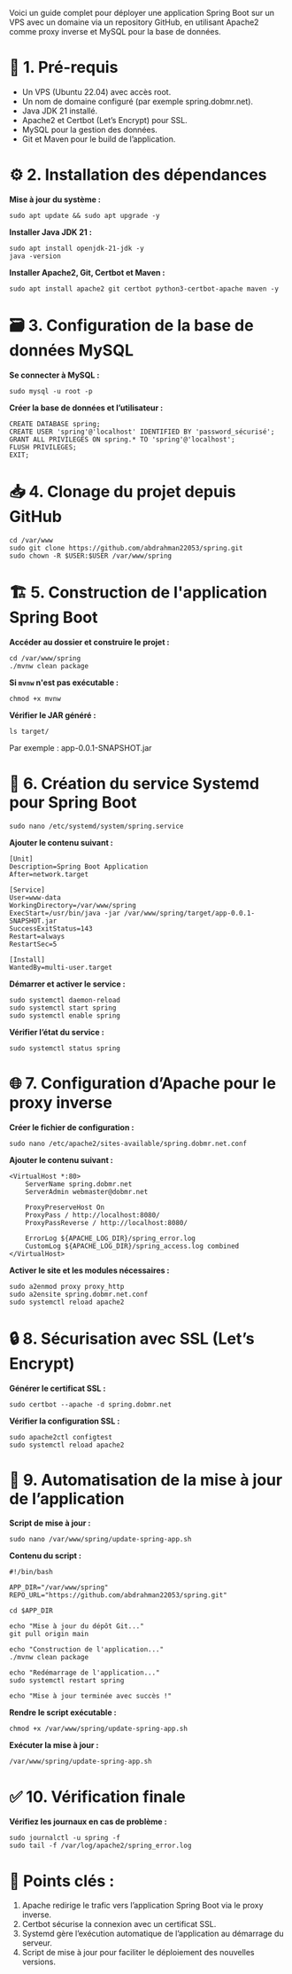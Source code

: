 Voici un guide complet pour déployer une application Spring Boot sur un VPS avec un domaine via un repository GitHub, en utilisant Apache2 comme proxy inverse et MySQL pour la base de données.



# 🚀 1. Pré-requis

- Un VPS (Ubuntu 22.04) avec accès root.
- Un nom de domaine configuré (par exemple spring.dobmr.net).
- Java JDK 21 installé.
- Apache2 et Certbot (Let’s Encrypt) pour SSL.
- MySQL pour la gestion des données.
- Git et Maven pour le build de l’application.


# ⚙️ 2. Installation des dépendances

**Mise à jour du système :**
```shel
sudo apt update && sudo apt upgrade -y
```
**Installer Java JDK 21 :**
```shell
sudo apt install openjdk-21-jdk -y
java -version
```

**Installer Apache2, Git, Certbot et Maven :**
```shell
sudo apt install apache2 git certbot python3-certbot-apache maven -y
```


# 🗃️ 3. Configuration de la base de données MySQL

**Se connecter à MySQL :**
```shell
sudo mysql -u root -p
```

**Créer la base de données et l’utilisateur :**
```mysql
CREATE DATABASE spring;
CREATE USER 'spring'@'localhost' IDENTIFIED BY 'password_sécurisé';
GRANT ALL PRIVILEGES ON spring.* TO 'spring'@'localhost';
FLUSH PRIVILEGES;
EXIT;
```


# 📥 4. Clonage du projet depuis GitHub

```shell
cd /var/www
sudo git clone https://github.com/abdrahman22053/spring.git
sudo chown -R $USER:$USER /var/www/spring
```

# 🏗️ 5. Construction de l'application Spring Boot

**Accéder au dossier et construire le projet :**

```shell
cd /var/www/spring
./mvnw clean package
```

**Si ```mvnw``` n'est pas exécutable :**
```shell
chmod +x mvnw
```
**Vérifier le JAR généré :**
```shell
ls target/
```
Par exemple : app-0.0.1-SNAPSHOT.jar


# 🔧 6. Création du service Systemd pour Spring Boot

```shell
sudo nano /etc/systemd/system/spring.service
```

**Ajouter le contenu suivant :**
```shell
[Unit]
Description=Spring Boot Application
After=network.target

[Service]
User=www-data
WorkingDirectory=/var/www/spring
ExecStart=/usr/bin/java -jar /var/www/spring/target/app-0.0.1-SNAPSHOT.jar
SuccessExitStatus=143
Restart=always
RestartSec=5

[Install]
WantedBy=multi-user.target
```

**Démarrer et activer le service :**

```shell
sudo systemctl daemon-reload
sudo systemctl start spring
sudo systemctl enable spring
```

**Vérifier l’état du service :**

```shell
sudo systemctl status spring
```

# 🌐 7. Configuration d’Apache pour le proxy inverse

**Créer le fichier de configuration :**

```shell
sudo nano /etc/apache2/sites-available/spring.dobmr.net.conf
```

**Ajouter le contenu suivant :**

```shell
<VirtualHost *:80>
    ServerName spring.dobmr.net
    ServerAdmin webmaster@dobmr.net

    ProxyPreserveHost On
    ProxyPass / http://localhost:8080/
    ProxyPassReverse / http://localhost:8080/

    ErrorLog ${APACHE_LOG_DIR}/spring_error.log
    CustomLog ${APACHE_LOG_DIR}/spring_access.log combined
</VirtualHost>
```

**Activer le site et les modules nécessaires :**

```shell
sudo a2enmod proxy proxy_http
sudo a2ensite spring.dobmr.net.conf
sudo systemctl reload apache2
```


# 🔒 8. Sécurisation avec SSL (Let’s Encrypt)

**Générer le certificat SSL :**
```shell
sudo certbot --apache -d spring.dobmr.net
```
**Vérifier la configuration SSL :**
```shell
sudo apache2ctl configtest
sudo systemctl reload apache2
```


# 🔄 9. Automatisation de la mise à jour de l’application


**Script de mise à jour :**
```shell
sudo nano /var/www/spring/update-spring-app.sh
```

**Contenu du script :**
```shell
#!/bin/bash

APP_DIR="/var/www/spring"
REPO_URL="https://github.com/abdrahman22053/spring.git"

cd $APP_DIR

echo "Mise à jour du dépôt Git..."
git pull origin main

echo "Construction de l'application..."
./mvnw clean package

echo "Redémarrage de l'application..."
sudo systemctl restart spring

echo "Mise à jour terminée avec succès !"

```

**Rendre le script exécutable :**
```shell
chmod +x /var/www/spring/update-spring-app.sh
```

**Exécuter la mise à jour :**
```shell
/var/www/spring/update-spring-app.sh
```

# ✅ 10. Vérification finale


**Vérifiez les journaux en cas de problème :**
```shell
sudo journalctl -u spring -f
sudo tail -f /var/log/apache2/spring_error.log
```


# 🎯 Points clés :

1. Apache redirige le trafic vers l’application Spring Boot via le proxy inverse.
1. Certbot sécurise la connexion avec un certificat SSL.
1. Systemd gère l’exécution automatique de l’application au démarrage du serveur.
1. Script de mise à jour pour faciliter le déploiement des nouvelles versions.
